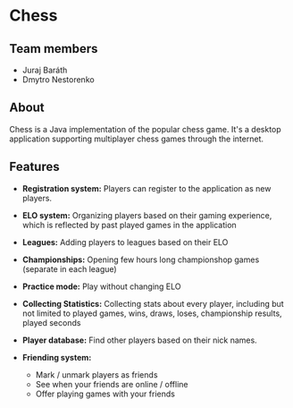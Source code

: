 # Chess

## Team members

- Juraj Baráth
- Dmytro Nestorenko

## About

Chess is a Java implementation of the popular chess game.
It's a desktop application supporting multiplayer chess games through the internet.

## Features

- **Registration system:** Players can register to the application as new players.

- **ELO system:** Organizing players based on their gaming experience, which is reflected
by past played games in the application

- **Leagues:** Adding players to leagues based on their ELO

- **Championships:** Opening few hours long championshop games (separate in each league)

- **Practice mode:** Play without changing ELO

- **Collecting Statistics:** Collecting stats about every player, including but not limited to
played games, wins, draws, loses, championship results, played seconds

- **Player database:** Find other players based on their nick names. 

- **Friending system:** 
  - Mark / unmark players as friends
  - See when your friends are online / offline
  - Offer playing games with your friends

 